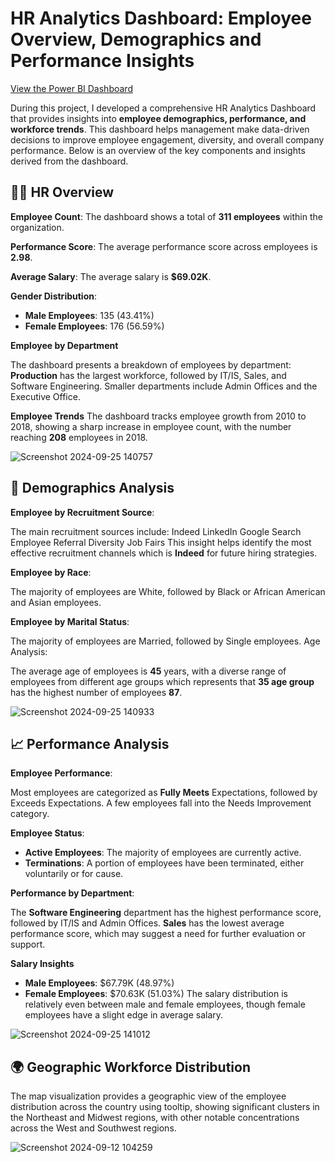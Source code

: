 
# HR Analytics Dashboard: Employee Overview, Demographics and Performance Insights

[View the Power BI Dashboard](https://app.powerbi.com/view?r=eyJrIjoiNTgxMzA0MDMtZjRhZC00YmMzLThhYzMtN2NjODc4NGUwOGVkIiwidCI6ImRmODY3OWNkLWE4MGUtNDVkOC05OWFjLWM4M2VkN2ZmOTVhMCJ9)

During this project, I developed a comprehensive HR Analytics Dashboard that provides insights into **employee demographics, performance, and workforce trends**. This dashboard helps management make data-driven decisions to improve employee engagement, diversity, and overall company performance. Below is an overview of the key components and insights derived from the dashboard.

## 👩‍💼 HR Overview
**Employee Count**: The dashboard shows a total of **311 employees** within the organization.

**Performance Score**: The average performance score across employees is **2.98**.

**Average Salary**: The average salary is **$69.02K**.

**Gender Distribution**:

- **Male Employees**: 135 (43.41%)
- **Female Employees**: 176 (56.59%)

**Employee by Department**

The dashboard presents a breakdown of employees by department:
**Production** has the largest workforce, followed by IT/IS, Sales, and Software Engineering.
Smaller departments include Admin Offices and the Executive Office.

**Employee Trends**
The dashboard tracks employee growth from 2010 to 2018, showing a sharp increase in employee count, with the number reaching **208** employees in 2018.


![Screenshot 2024-09-25 140757](https://github.com/user-attachments/assets/faf47327-4e84-426b-8750-a010b25b2f34)


## 👫 Demographics Analysis
**Employee by Recruitment Source**:

The main recruitment sources include:
Indeed
LinkedIn
Google Search
Employee Referral
Diversity Job Fairs
This insight helps identify the most effective recruitment channels which is **Indeed** for future hiring strategies.

**Employee by Race**:

The majority of employees are White, followed by Black or African American and Asian employees.

**Employee by Marital Status**:

The majority of employees are Married, followed by Single employees.
Age Analysis:

The average age of employees is **45** years, with a diverse range of employees from different age groups which represents that **35 age group** has the highest number of employees **87**.

![Screenshot 2024-09-25 140933](https://github.com/user-attachments/assets/cc3ce596-e8b4-4de4-acd7-e5a9b6efd8d1)


## 📈 Performance Analysis
**Employee Performance**:

Most employees are categorized as **Fully Meets** Expectations, followed by Exceeds Expectations. A few employees fall into the Needs Improvement category.

**Employee Status**:

- **Active Employees**: The majority of employees are currently active.
- **Terminations**: A portion of employees have been terminated, either voluntarily or for cause.

**Performance by Department**:

The **Software Engineering** department has the highest performance score, followed by IT/IS and Admin Offices.
**Sales** has the lowest average performance score, which may suggest a need for further evaluation or support.

**Salary Insights**

- **Male Employees**: $67.79K (48.97%)
- **Female Employees**: $70.63K (51.03%)
The salary distribution is relatively even between male and female employees, though female employees have a slight edge in average salary.

![Screenshot 2024-09-25 141012](https://github.com/user-attachments/assets/8414ad75-f8ed-4cbd-8a88-8b150d838a12)


## 🌍 Geographic Workforce Distribution
The map visualization provides a geographic view of the employee distribution across the country using tooltip, showing significant clusters in the Northeast and Midwest regions, with other notable concentrations across the West and Southwest regions.

![Screenshot 2024-09-12 104259](https://github.com/user-attachments/assets/9fc2ef2f-32d0-4440-8226-8a2059bf21b5)
